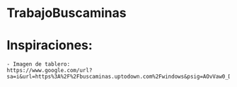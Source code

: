 # TrabajoBuscaminas
 
# Inspiraciones:
    - Imagen de tablero:
    https://www.google.com/url?sa=i&url=https%3A%2F%2Fbuscaminas.uptodown.com%2Fwindows&psig=AOvVaw0_DnKI1uG6U5GhkwzeA7MN&ust=1738350729106000&source=images&cd=vfe&opi=89978449&ved=0CBQQjRxqFwoTCLCK0KKTnosDFQAAAAAdAAAAABAT
